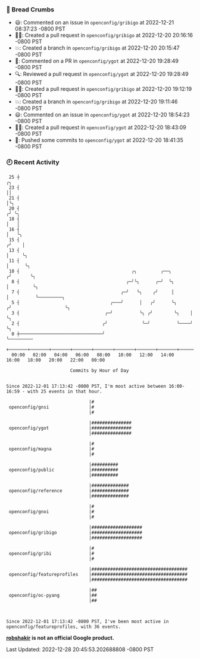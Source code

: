 ### 🍞 Bread Crumbs

 * 😃: Commented on an issue in `openconfig/gribigo` at 2022-12-21 08:37:23 -0800 PST
 * ✍🏼: Created a pull request in `openconfig/gribigo` at 2022-12-20 20:16:16 -0800 PST
 * 💥: Created a branch in `openconfig/gribigo` at 2022-12-20 20:15:47 -0800 PST
 * 💬: Commented on a PR in  `openconfig/ygot` at 2022-12-20 19:28:49 -0800 PST
 * 🔍: Reviewed a pull request in  `openconfig/ygot` at 2022-12-20 19:28:49 -0800 PST
 * ✍🏼: Created a pull request in `openconfig/gribigo` at 2022-12-20 19:12:19 -0800 PST
 * 💥: Created a branch in `openconfig/gribigo` at 2022-12-20 19:11:46 -0800 PST
 * 😃: Commented on an issue in `openconfig/ygot` at 2022-12-20 18:54:23 -0800 PST
 * ✍🏼: Created a pull request in `openconfig/ygot` at 2022-12-20 18:43:09 -0800 PST
 * 🚢: Pushed some commits to `openconfig/ygot` at 2022-12-20 18:41:35 -0800 PST

### 🕘 Recent Activity
```
 25 ┼                                                                    ╭╮
 23 ┤                                                                    ││
 21 ┤                                                                    │╰╮
 20 ┤                                                                   ╭╯ ╰╮
 18 ┤                                                                   │   │
 16 ┤                                                                   │   ╰╮
 15 ┤                                                                  ╭╯    │
 13 ┤                                                                  │     ╰╮
 11 ┤                                                                  │      ╰╮
 10 ┤                                          ╭╮         ╭──╮        ╭╯       ╰╮
  8 ┤                                        ╭─╯╰╮      ╭─╯  ╰╮       │         ╰╮
  7 ┤                                      ╭─╯   ╰╮    ╭╯     │       │          ╰─────────╮
  5 ┤                                  ╭───╯      │   ╭╯      ╰╮     ╭╯                    ╰╮
  3 ┤                                ╭─╯          ╰╮ ╭╯        ╰╮    │                      ╰╮
  2 ┤                               ╭╯             ╰─╯          ╰────╯                       ╰╮
  0 ┼───────────────────────────────╯                                                         ╰─────────
    +───────+───────+───────+───────+───────+───────+───────+───────+───────+───────+───────+───────+────
  00:00   02:00   04:00   06:00   08:00   10:00   12:00   14:00   16:00   18:00   20:00   22:00   00:00   

						Commits by Hour of Day


Since 2022-12-01 17:13:42 -0800 PST, I'm most active between 16:00-16:59 - with 25 events in that hour.

```



```
                               |#
 openconfig/gnsi               |#
                               |#

                               |###############
 openconfig/ygot               |###############
                               |###############

                               |#
 openconfig/magna              |#
                               |#

                               |##########
 openconfig/public             |##########
                               |##########

                               |##############
 openconfig/reference          |##############
                               |##############

                               |#
 openconfig/gnoi               |#
                               |#

                               |###################
 openconfig/gribigo            |###################
                               |###################

                               |#
 openconfig/gribi              |#
                               |#

                               |####################################
 openconfig/featureprofiles    |####################################
                               |####################################

                               |##
 openconfig/oc-pyang           |##
                               |##



Since 2022-12-01 17:13:42 -0800 PST, I've been most active in openconfig/featureprofiles, with 36 events.

```
**[robshakir](mailto:robjs@google.com) is not an official Google product.**  


Last Updated: 2022-12-28 20:45:53.202688808 -0800 PST

